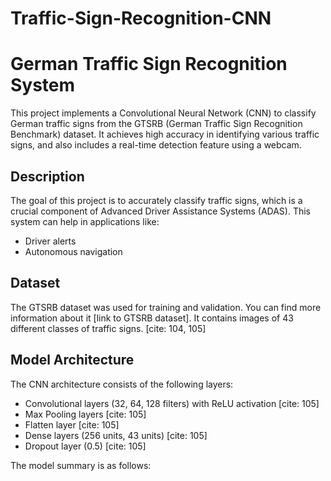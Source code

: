 # Traffic-Sign-Recognition-CNN
# German Traffic Sign Recognition System

This project implements a Convolutional Neural Network (CNN) to classify German traffic signs from the GTSRB (German Traffic Sign Recognition Benchmark) dataset.  It achieves high accuracy in identifying various traffic signs, and also includes a real-time detection feature using a webcam.

## Description

The goal of this project is to accurately classify traffic signs, which is a crucial component of Advanced Driver Assistance Systems (ADAS).  This system can help in applications like:

* Driver alerts
* Autonomous navigation

## Dataset

The GTSRB dataset was used for training and validation.  You can find more information about it [link to GTSRB dataset]. It contains images of 43 different classes of traffic signs. [cite: 104, 105]

## Model Architecture

The CNN architecture consists of the following layers:

* Convolutional layers (32, 64, 128 filters) with ReLU activation [cite: 105]
* Max Pooling layers [cite: 105]
* Flatten layer [cite: 105]
* Dense layers (256 units, 43 units) [cite: 105]
* Dropout layer (0.5) [cite: 105]

The model summary is as follows:
